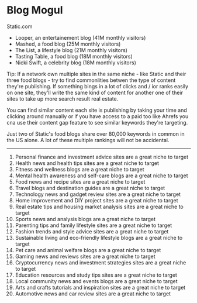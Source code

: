# Blog Mogul

Static.com
- Looper, an entertainement blog (41M monthly visitors)
- Mashed, a food blog (25M monthly visitors)
- The List, a lifestyle blog (21M monthly visitors)
- Tasting Table, a food blog (18M monthly visitors)
- Nicki Swift, a celebrity blog (18M monthly visitors)


Tip: If a network own multiple sites in the same niche - like Static and their three food blogs - try to find commonlities betwen the type of content they're publishing. If something bings in a lot of clicks and / ior ranks easily on one site, they'll write the same kind of content for another one of their sites to take up more search result real estate.

You can find similar content each site is publishing by taking your time and clicking around manually or if you have access to a paid too like Ahrefs you cna use their content gap feature to see similar keywords they're targeting.

Just two of Static's food blogs share over 80,000 keywords in common in the US alone. A lot of these multiple rankings will not be accidental.




----

1. Personal finance and investment advice sites are a great niche to target
2. Health news and health tips sites are a great niche to target
3. Fitness and wellness blogs are a great niche to target
4. Mental health awareness and self-care blogs are a great niche to target
5. Food news and recipe sites are a great niche to target
6. Travel blogs and destination guides are a great niche to target
7. Technology news and gadget review sites are a great niche to target
8. Home improvement and DIY project sites are a great niche to target
9. Real estate tips and housing market analysis sites are a great niche to target
10. Sports news and analysis blogs are a great niche to target
11. Parenting tips and family lifestyle sites are a great niche to target
12. Fashion trends and style advice sites are a great niche to target
13. Sustainable living and eco-friendly lifestyle blogs are a great niche to target
14. Pet care and animal welfare blogs are a great niche to target
15. Gaming news and reviews sites are a great niche to target
16. Cryptocurrency news and investment strategies sites are a great niche to target
17. Education resources and study tips sites are a great niche to target
18. Local community news and events blogs are a great niche to target
19. Arts and crafts tutorials and inspiration sites are a great niche to target
20. Automotive news and car review sites are a great niche to target